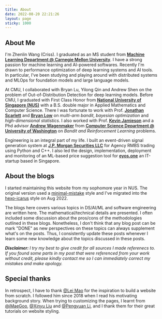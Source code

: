 ```yaml
---
title: About
date: 2022-08-20 22:21:26
layout: page
sticky: 1000
---
```


## About Me

I\'m Zhenlin Wang (Criss). I graduated as an MS student from <ins style="font-weight: 600;">[Machine Learning Department @ Carnegie Mellon University](https://www.ml.cmu.edu/)</ins>. I have a strong passion for machine learning and AI-powered softwares. Recently I\'m drawn to performance optimization of deep learning systems and AI tools. In particular, I\'ve been studying and playing around with distributed systems and MLOps for foundation models and large language models.

At CMU, I collaborated with Bryan Lu, Yilong Qin and Andrew Shen on the problem of Out-of-Distribution Detection for deep learning models. Before CMU, I graduated with First Class Honor from <ins style="font-weight: 600;">[National University of Singapore (NUS)](https://nus.edu.sg/)</ins> with a B.S. double major in Applied Mathematics and Computer Science. There I was fortunate to work with Prof. <ins style="font-weight: 600;">[Jonathan Scarlett](https://www.comp.nus.edu.sg/~scarlett/)</ins> and <ins style="font-weight: 600;">[Bryan Low](https://www.comp.nus.edu.sg/cs/people/lowkh/)</ins> on _multi-arm bandit_, _bayesian optimization_ and _high-dimensional statistics_. I also worked with Prof. <ins style="font-weight: 600;">[Kevin Jamieson](https://homes.cs.washington.edu/~jamieson/about.html)</ins> and a Phd advisor <ins style="font-weight: 600;">[Andrew Wagenmaker](https://homes.cs.washington.edu/~ajwagen/index.html)</ins> from <ins style="font-weight: 600;">[Computer Science Department @ University of Washington](https://www.cs.washington.edu/)</ins> on _Bandit and Reinforcement Learning_ problems.

Engineering is an integral part of my life. I built an event-driven signal generation system at <ins style="font-weight: 600;">[J.P. Morgan Securities LLC](https://www.jpmorgan.com/securities-services)</ins> for Agency RMBS trading using Python and C++. I also led the design, implementation, deployment and monitoring of an ML-based price suggestion tool for <ins style="font-weight: 600;">[eyos.one](https://eyos.one/)</ins> an IT-startup based in Singapore.

## About the blogs

I started maintaining this website from my sophomore year in NUS. The original version used a [minimal-mistake](https://mmistakes.github.io/minimal-mistakes/) style and I\'ve migrated into the [hexo-icarus](https://github.com/ppoffice/hexo-theme-icarus) style on Aug 2022.

The blogs here covers various topics in DS/AI/ML and software engineering are written here. The mathematical/technical details are presented. I often included some discussion about the pros/cons of the methodologies outlined in these blogs. Nonetheless, I don\'t think that any blog post can be mark \"DONE\" as new perspectives on these topics can always supplement what\'s on the posts. Thus, I consistently update these posts whenever I learn some new knowledge about the topics discussed in these posts.

<i><b>Disclaimer: </b>I try my best to give credit for all sources I made referenecs to. If you found some parts in my post that were referenced from your work without credit, please kindly contact me so I can immediately correct my mistakes and make apology.</i>

## Special thanks

In retrospect, I have to thank [@Lei Mao](https://leimao.github.io/) for the inspiration to build a website from scratch. I followed him since 2018 when I read his motivating background story. When trying to customizing the pages, I learnt from [@iMaeGoo](https://www.imaegoo.com/), [@Xinyu Liu](https://www.alphalxy.com/2019/03/customize-icarus/) and [@Pengyuan Li](http://www.pyli.tk/2021/02/03/icarus%E9%BC%93%E6%8D%A3%E5%A4%9C%E9%97%B4%E6%A8%A1%E5%BC%8F/), and I thank them for their great tutorials on website styling.

